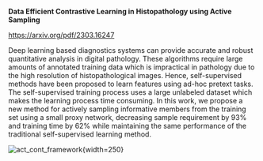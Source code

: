 **Data Efficient Contrastive Learning in Histopathology using Active Sampling**

https://arxiv.org/pdf/2303.16247

Deep learning based diagnostics systems can provide accurate and robust quantitative analysis in digital pathology. These algorithms require large amounts of annotated training data which is impractical in pathology due to the high resolution of histopathological images. Hence, self-supervised methods have been proposed to learn features using ad-hoc pretext tasks. The self-supervised training process uses a large unlabeled dataset which makes the learning process time consuming. In this work, we propose a new method for actively sampling informative members from the training set using a small proxy network, decreasing sample requirement by 93\% and training time by 62\% while maintaining the same performance of the traditional self-supervised learning method.

![act_cont_framework](https://github.com/Reasat/data_efficient_cl/assets/15989033/25edabd1-2ec1-4106-a3d8-93161b8dc7cf){width=250}

